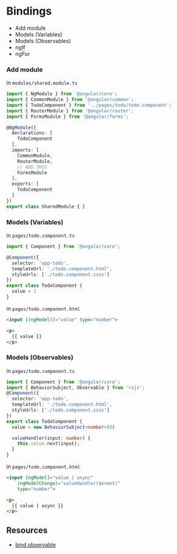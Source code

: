 # Bindings
* Add module
* Models (Variables)
* Models (Observables)
* ngIf
* ngFor

### Add module
in `modules/shared.module.ts`
```ts
import { NgModule } from '@angular/core';
import { CommonModule } from '@angular/common';
import { TodoComponent } from '../pages/todo/todo.component';
import { RouterModule } from '@angular/router';
import { FormsModule } from '@angular/forms';

@NgModule({
  declarations: [
    TodoComponent
  ],
  imports: [
    CommonModule,
    RouterModule,
    // ADD THIS
    FormsModule
  ],
  exports: [
    TodoComponent
  ]
})
export class SharedModule { }

```
### Models (Variables)
in `pages/todo.component.ts`
```ts
import { Component } from '@angular/core';

@Component({
  selector: 'app-todo',
  templateUrl: './todo.component.html',
  styleUrls: ['./todo.component.scss']
})
export class TodoComponent {
  value = 1
}
```
in `pages/todo.component.html`
```html
<input [(ngModel)]="value" type="number">

<p>
  {{ value }}
</p>
```
### Models (Observables)
in `pages/todo.component.ts`
```ts
import { Component } from '@angular/core';
import { BehaviorSubject, Observable } from 'rxjs';
@Component({
  selector: 'app-todo',
  templateUrl: './todo.component.html',
  styleUrls: ['./todo.component.scss']
})
export class TodoComponent {
  value = new BehaviorSubject<number>(0)

  valueHandler(input: number) {
    this.value.next(input);
  }
}
```
in `pages/todo.component.html`
```html
<input [ngModel]="value | async"
    (ngModelChange)="valueHandler($event)"
    type="number">

<p>
  {{ value | async }}
</p>
```
## Resources
* [bind observable](https://stackoverflow.com/questions/38844835/extending-angular-2-ngmodel-directive-to-use-observables)
